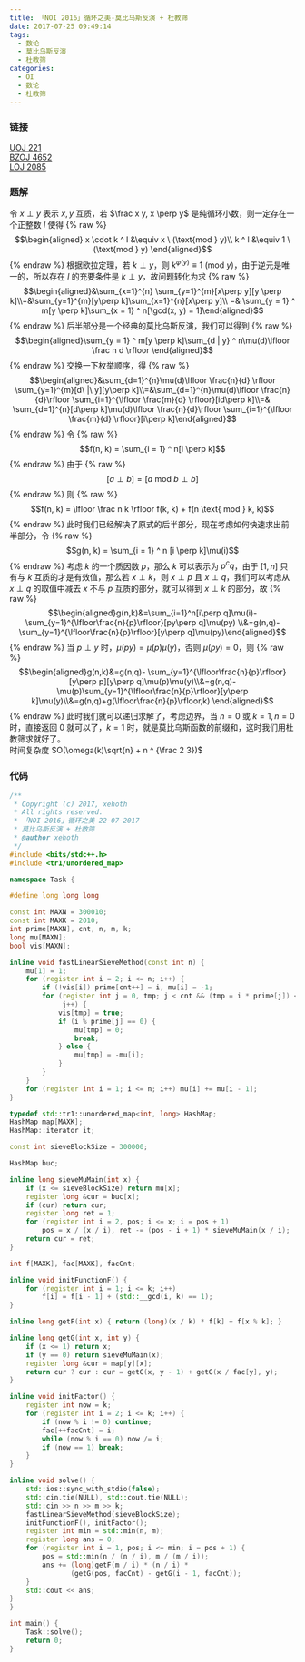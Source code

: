 ```yaml
---
title: 「NOI 2016」循环之美-莫比乌斯反演 + 杜教筛
date: 2017-07-25 09:49:14
tags:
  - 数论
  - 莫比乌斯反演
  - 杜教筛
categories:
  - OI
  - 数论
  - 杜教筛
---
```

### 链接
[UOJ 221](http://uoj.ac/problem/221)  
[BZOJ 4652](http://www.lydsy.com/JudgeOnline/problem.php?id=4652)  
[LOJ 2085](https://loj.ac/problem/2085)
<!-- more -->

### 题解
令 $x \perp y$ 表示 $x, y$ 互质，若 $\frac x y, x \perp y$ 是纯循环小数，则一定存在一个正整数 $l$ 使得
{% raw %}$$\begin{aligned} x \cdot k ^ l &\equiv x \ (\text{mod } y)\\ k ^ l &\equiv 1 \ (\text{mod } y) \end{aligned}$${% endraw %}
根据欧拉定理，若 $k \perp y$，则 $k ^ {\varphi(y)} \equiv 1 \ (\text{mod } y)$，由于逆元是唯一的，所以存在 $l$ 的充要条件是 $k \perp y$，故问题转化为求
{% raw %}$$\begin{aligned}&\sum_{x=1}^{n} \sum_{y=1}^{m}[x\perp y][y \perp k]\\=&\sum_{y=1}^{m}[y\perp k]\sum_{x=1}^{n}[x\perp y]\\
=& \sum_{y = 1} ^ m[y \perp k]\sum_{x = 1} ^ n[\gcd(x, y) = 1]\end{aligned}$${% endraw %}
后半部分是一个经典的莫比乌斯反演，我们可以得到
{% raw %}$$\begin{aligned}\sum_{y = 1} ^ m[y \perp k]\sum_{d | y} ^ n\mu(d)\lfloor \frac n d \rfloor \end{aligned}$${% endraw %}
交换一下枚举顺序，得
{% raw %}$$\begin{aligned}&\sum_{d=1}^{n}\mu(d)\lfloor \frac{n}{d} \rfloor \sum_{y=1}^{m}[d\ |\ y][y\perp k]\\=&\sum_{d=1}^{n}\mu(d)\lfloor \frac{n}{d}\rfloor \sum_{i=1}^{\lfloor \frac{m}{d} \rfloor}[id\perp k]\\=& \sum_{d=1}^{n}[d\perp k]\mu(d)\lfloor \frac{n}{d}\rfloor \sum_{i=1}^{\lfloor \frac{m}{d} \rfloor}[i\perp k]\end{aligned}$${% endraw %}
令
{% raw %}$$f(n, k) = \sum_{i = 1} ^ n[i \perp k]$${% endraw %}
由于
{% raw %}$$[a \perp b] = [a \text{ mod }b \perp b]$${% endraw %}
则
{% raw %}$$f(n, k) = \lfloor \frac n k \rfloor f(k, k) + f(n \text{ mod } k, k)$${% endraw %}
此时我们已经解决了原式的后半部分，现在考虑如何快速求出前半部分，令
{% raw %}$$g(n, k) = \sum_{i = 1} ^ n [i \perp k]\mu(i)$${% endraw %}
考虑 $k$ 的一个质因数 $p$，那么 $k$ 可以表示为 $p ^ cq$，由于 $[1, n]$ 只有与 $k$ 互质的才是有效值，那么若 $x \perp k$，则 $x \perp p$ 且 $x \perp q$，我们可以考虑从 $x \perp q$ 的取值中减去 $x$ 不与 $p$ 互质的部分，就可以得到 $x \perp k$ 的部分，故
{% raw %}$$\begin{aligned}g(n,k)&=\sum_{i=1}^n[i\perp q]\mu(i)-\sum_{y=1}^{\lfloor\frac{n}{p}\rfloor}[py\perp q]\mu(py) \\&=g(n,q)- \sum_{y=1}^{\lfloor\frac{n}{p}\rfloor}[y\perp q]\mu(py)\end{aligned}$${% endraw %}
当 $p \perp y$ 时，$\mu(py) = \mu(p)\mu(y)$，否则 $\mu(py) = 0$，则
{% raw %}$$\begin{aligned}g(n,k)&=g(n,q)- \sum_{y=1}^{\lfloor\frac{n}{p}\rfloor}[y\perp p][y\perp q]\mu(p)\mu(y)\\&=g(n,q)-\mu(p)\sum_{y=1}^{\lfloor\frac{n}{p}\rfloor}[y\perp k]\mu(y)\\&=g(n,q)+g(\lfloor\frac{n}{p}\rfloor,k) \end{aligned}$${% endraw %}
此时我们就可以递归求解了，考虑边界，当 $n = 0$ 或 $k = 1, n = 0$ 时，直接返回 $0$ 就可以了，$k = 1$ 时，就是莫比乌斯函数的前缀和，这时我们用杜教筛求就好了。  
时间复杂度 $O(\omega(k)\sqrt{n} + n ^ {\frac 2 3})$

### 代码
``` cpp
/**
 * Copyright (c) 2017, xehoth
 * All rights reserved.
 * 「NOI 2016」循环之美 22-07-2017
 * 莫比乌斯反演 + 杜教筛
 * @author xehoth
 */
#include <bits/stdc++.h>
#include <tr1/unordered_map>

namespace Task {

#define long long long

const int MAXN = 300010;
const int MAXK = 2010;
int prime[MAXN], cnt, n, m, k;
long mu[MAXN];
bool vis[MAXN];

inline void fastLinearSieveMethod(const int n) {
    mu[1] = 1;
    for (register int i = 2; i <= n; i++) {
        if (!vis[i]) prime[cnt++] = i, mu[i] = -1;
        for (register int j = 0, tmp; j < cnt && (tmp = i * prime[j]) <= n;
             j++) {
            vis[tmp] = true;
            if (i % prime[j] == 0) {
                mu[tmp] = 0;
                break;
            } else {
                mu[tmp] = -mu[i];
            }
        }
    }
    for (register int i = 1; i <= n; i++) mu[i] += mu[i - 1];
}

typedef std::tr1::unordered_map<int, long> HashMap;
HashMap map[MAXK];
HashMap::iterator it;

const int sieveBlockSize = 300000;

HashMap buc;

inline long sieveMuMain(int x) {
    if (x <= sieveBlockSize) return mu[x];
    register long &cur = buc[x];
    if (cur) return cur;
    register long ret = 1;
    for (register int i = 2, pos; i <= x; i = pos + 1)
        pos = x / (x / i), ret -= (pos - i + 1) * sieveMuMain(x / i);
    return cur = ret;
}

int f[MAXK], fac[MAXK], facCnt;

inline void initFunctionF() {
    for (register int i = 1; i <= k; i++)
        f[i] = f[i - 1] + (std::__gcd(i, k) == 1);
}

inline long getF(int x) { return (long)(x / k) * f[k] + f[x % k]; }

inline long getG(int x, int y) {
    if (x <= 1) return x;
    if (y == 0) return sieveMuMain(x);
    register long &cur = map[y][x];
    return cur ? cur : cur = getG(x, y - 1) + getG(x / fac[y], y);
}

inline void initFactor() {
    register int now = k;
    for (register int i = 2; i <= k; i++) {
        if (now % i != 0) continue;
        fac[++facCnt] = i;
        while (now % i == 0) now /= i;
        if (now == 1) break;
    }
}

inline void solve() {
    std::ios::sync_with_stdio(false);
    std::cin.tie(NULL), std::cout.tie(NULL);
    std::cin >> n >> m >> k;
    fastLinearSieveMethod(sieveBlockSize);
    initFunctionF(), initFactor();
    register int min = std::min(n, m);
    register long ans = 0;
    for (register int i = 1, pos; i <= min; i = pos + 1) {
        pos = std::min(n / (n / i), m / (m / i));
        ans += (long)getF(m / i) * (n / i) *
               (getG(pos, facCnt) - getG(i - 1, facCnt));
    }
    std::cout << ans;
}
}

int main() {
    Task::solve();
    return 0;
}
```

